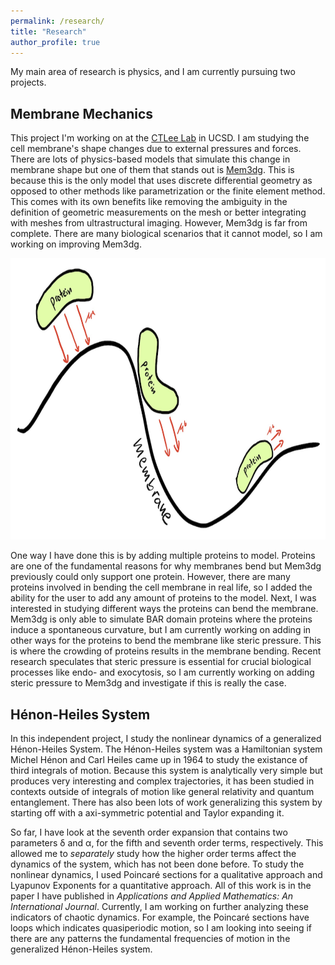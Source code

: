 ```yaml
---
permalink: /research/
title: "Research"
author_profile: true
---
```


My main area of research is physics, and I am currently pursuing two projects.

## Membrane Mechanics

This project I'm working on at the [CTLee Lab](https://labs.biology.ucsd.edu/ctlee/) in UCSD. I am studying the cell membrane's shape changes due to external pressures and forces. There are lots of physics-based models that simulate this change in membrane shape but one of them that stands out is [Mem3dg](https://github.com/RangamaniLabUCSD/Mem3DG). This is because this is the only model that uses discrete differential geometry as opposed to other methods like parametrization or the finite element method. This comes with its own benefits like removing the ambiguity in the definition of geometric measurements on the mesh or better integrating with meshes from ultrastructural imaging. However, Mem3dg is far from complete. There are many biological scenarios that it cannot model, so I am working on improving Mem3dg.

<p align="center">
<img src='/images/Mem3dg.png' width="600" height = "450" >
</p>

One way I have done this is by adding multiple proteins to model. Proteins are one of the fundamental reasons for why membranes bend but Mem3dg previously could only support one protein. However, there are many proteins involved in bending the cell membrane in real life, so I added the ability for the user to add any amount of proteins to the model. Next, I was interested in studying different ways the proteins can bend the membrane. Mem3dg is only able to simulate BAR domain proteins where the proteins induce a spontaneous curvature, but I am currently working on adding in other ways for the proteins to bend the membrane like steric pressure. This is where the crowding of proteins results in the membrane bending. Recent research speculates that steric pressure is essential for crucial biological processes like endo- and exocytosis, so I am currently working on adding steric pressure to Mem3dg and investigate if this is really the case.

## Hénon-Heiles System

In this independent project, I study the nonlinear dynamics of a generalized Hénon-Heiles System. The Hénon-Heiles system was a Hamiltonian system Michel Hénon and Carl Heiles came up in 1964 to study the existance of third integrals of motion. Because this system is analytically very simple but produces very interesting and complex trajectories, it has been studied in contexts outside of integrals of motion like general relativity and quantum entanglement. There has also been lots of work generalizing this system by starting off with a axi-symmetric potential and Taylor expanding it. 

So far, I have look at the seventh order expansion that contains two parameters δ and α, for the fifth and seventh order terms, respectively. This allowed me to *separately* study how the higher order terms affect the dynamics of the system, which has not been done before. To study the nonlinear dynamics, I used Poincaré sections for a qualitative approach and Lyapunov Exponents for a quantitative approach. All of this work is in the paper I have published in *Applications and Applied Mathematics: An International Journal*. Currently, I am working on further analyzing these indicators of chaotic dynamics. For example, the Poincaré sections have loops which indicates quasiperiodic motion, so I am looking into seeing if there are any patterns the fundamental frequencies of motion in the generalized Hénon-Heiles system.